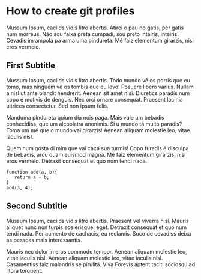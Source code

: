 # How to create git profiles

Mussum Ipsum, cacilds vidis litro abertis. Atirei o pau no gatis, per gatis num morreus. Não sou faixa preta cumpadi, sou preto inteiris, inteiris. Cevadis im ampola pa arma uma pindureta. Mé faiz elementum girarzis, nisi eros vermeio.

## First Subtitle

Mussum Ipsum, cacilds vidis litro abertis. Todo mundo vê os porris que eu tomo, mas ninguém vê os tombis que eu levo! Posuere libero varius. Nullam a nisl ut ante blandit hendrerit. Aenean sit amet nisi. Diuretics paradis num copo é motivis de denguis. Nec orci ornare consequat. Praesent lacinia ultrices consectetur. Sed non ipsum felis.

Manduma pindureta quium dia nois paga. Mais vale um bebadis conhecidiss, que um alcoolatra anonimis. Si u mundo tá muito paradis? Toma um mé que o mundo vai girarzis! Aenean aliquam molestie leo, vitae iaculis nisl.

Quem num gosta di mim que vai caçá sua turmis! Copo furadis é disculpa de bebadis, arcu quam euismod magna. Mé faiz elementum girarzis, nisi eros vermeio. Detraxit consequat et quo num tendi nada.

```
function add(a, b){
   return a + b;
}
add(3, 4);
```

## Second Subtitle

Mussum Ipsum, cacilds vidis litro abertis. Praesent vel viverra nisi. Mauris aliquet nunc non turpis scelerisque, eget. Detraxit consequat et quo num tendi nada. Per aumento de cachacis, eu reclamis. Suco de cevadiss deixa as pessoas mais interessantis.

Mauris nec dolor in eros commodo tempor. Aenean aliquam molestie leo, vitae iaculis nisl. Aenean aliquam molestie leo, vitae iaculis nisl. Casamentiss faiz malandris se pirulitá. Viva Forevis aptent taciti sociosqu ad litora torquent.
